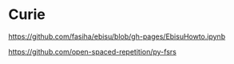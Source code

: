 # Curie

https://github.com/fasiha/ebisu/blob/gh-pages/EbisuHowto.ipynb

https://github.com/open-spaced-repetition/py-fsrs


